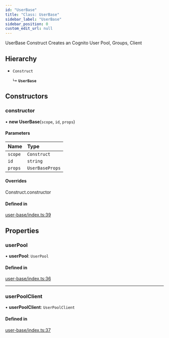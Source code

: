 ```yaml
---
id: "UserBase"
title: "Class: UserBase"
sidebar_label: "UserBase"
sidebar_position: 0
custom_edit_url: null
---
```


UserBase Construct
Creates an Cognito User Pool, Groups, Client

## Hierarchy

- `Construct`

  ↳ **`UserBase`**

## Constructors

### constructor

• **new UserBase**(`scope`, `id`, `props`)

#### Parameters

| Name | Type |
| :------ | :------ |
| `scope` | `Construct` |
| `id` | `string` |
| `props` | `UserBaseProps` |

#### Overrides

Construct.constructor

#### Defined in

[user-base/index.ts:39](https://github.com/awslabs/green-boost/blob/1e9314a/packages/gboost-infra/src/user-base/index.ts#L39)

## Properties

### userPool

• **userPool**: `UserPool`

#### Defined in

[user-base/index.ts:36](https://github.com/awslabs/green-boost/blob/1e9314a/packages/gboost-infra/src/user-base/index.ts#L36)

___

### userPoolClient

• **userPoolClient**: `UserPoolClient`

#### Defined in

[user-base/index.ts:37](https://github.com/awslabs/green-boost/blob/1e9314a/packages/gboost-infra/src/user-base/index.ts#L37)
